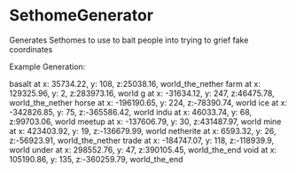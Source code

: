# SethomeGenerator
Generates Sethomes to use to bait people into trying to grief fake coordinates

Example Generation:


basalt at x: 35734.22, y: 108, z:25038.16, world_the_nether
farm at x: 129325.96, y: 2, z:283973.16, world
g at x: -31634.12, y: 247, z:46475.78, world_the_nether
horse at x: -196190.65, y: 224, z:-78390.74, world
ice at x: -342826.85, y: 75, z:-365586.42, world
indu at x: 46033.74, y: 68, z:99703.06, world
meetup at x: -137606.79, y: 30, z:431487.97, world
mine at x: 423403.92, y: 19, z:-136679.99, world
netherite at x: 6593.32, y: 26, z:-56923.91, world_the_nether
trade at x: -184747.07, y: 118, z:-118939.9, world
under at x: 298552.76, y: 47, z:390105.45, world_the_end
void at x: 105190.86, y: 135, z:-360259.79, world_the_end
